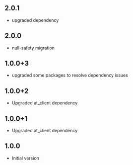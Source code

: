 ## 2.0.1
- upgraded dependency

## 2.0.0
- null-safety migration

## 1.0.0+3
- upgraded some packages to resolve dependency issues

## 1.0.0+2
- Upgraded at_client dependency

## 1.0.0+1
- Upgraded at_client dependency

## 1.0.0
- Initial version